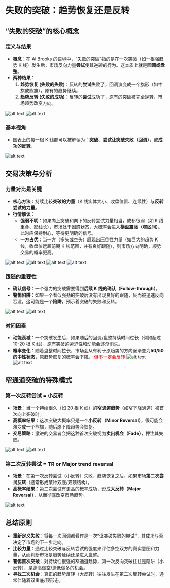 # 失败的突破：趋势恢复还是反转

## “失败的突破”的核心概念

### 定义与结果

- **概念**：在 Al Brooks 的语境中，“失败的突破”指的是在一次突破（如一根强趋势 K 线）发生后，市场反向力量**尝试**使其逆转的行为。这本质上就是**回调或盘整**。
- **两种结果**：
  1.  **趋势恢复 (失败的失败)**：反转的**尝试**失败了，回调演变成一个旗形（如牛旗或熊旗），原有的趋势继续。
  2.  **趋势反转 (失败的成功)**：反转的**尝试**成功了，原有的突破被完全逆转，市场趋势改变方向。

![alt text](image-196.png)
![alt text](image-198.png)

### 基本视角

- 图表上的每一根 K 线都可以被解读为：**突破**、**尝试让突破失败（回调）**，或**成功的反转**。

![alt text](image-199.png)

## 交易决策与分析

### 力量对比是关键

- **核心方法**：持续比较**突破的力量**（K 线实体大小、收盘位置、连续性）与**反转尝试的力量**。
- **行情解读**：
  - **强弱不明**：如果向上突破和向下的反转尝试力量相当，或都很弱（如 K 线重叠、影线长），市场处于困惑状态，大概率会进入**横盘震荡（窄区间）**。此时应保持耐心，等待更明确的信号。
  - **一方占优**：当一方（多头或空头）展现出压倒性力量（如巨大的趋势 K 线，收盘价远超前期 K 线范围，并有良好跟随），则市场方向明确，顺势交易的概率更高。

![alt text](image-201.png)
![alt text](image-200.png)
![alt text](image-202.png)
![alt text](image-203.png)

### 跟随的重要性

- **确认信号**：一个强力的突破需要得到**后续 K 线的确认（Follow-through）**。
- **警惕陷阱**：如果一个看似强劲的突破后没有出现良好的跟随，反而被迅速反向吞没，这可能是一个**陷阱**，预示着突破的失败和反转。

![alt text](image-204.png)
![alt text](image-205.png)

### 时间因素

- **动能衰减**：一个突破发生后，如果随后的回调/盘整持续时间过长（例如超过 10-20 根 K 线），原有突破的紧迫性和动能会逐渐消失。
- **概率变化**：随着盘整时间拉长，市场会从有利于原趋势的方向逐渐变为**50/50 的中性状态**，原趋势恢复的概率会下降。 <span style="color:red;">但不一定会反转</span>
  ![alt text](image-206.png)
  ![alt text](image-207.png)

## 窄通道突破的特殊模式

### 第一次反转尝试 = 小反转

- **场景**：当一个持续很久（如 20 根 K 线）的**窄通道趋势**（如窄下降通道）被首次向上突破时。
- **高概率结果**：这次突破大概率只是一个**小反转（Minor Reversal）**，很可能会演变成一个熊旗，随后原下降趋势会恢复。
- **交易策略**：激进的交易者会把这种首次突破视为**卖出机会（Fade）**，押注其失败。

![alt text](image-208.png)
![alt text](image-209.png)

### 第二次反转尝试 = TR or Major trend reversal

- **场景**：在第一次反转尝试（小反转）失败、趋势恢复之后，如果市场**第二次尝试反转**（通常形成某种双底/双顶结构）。
- **高概率结果**：第二次尝试有更高的概率成功，形成**大反转（Major Reversal）**，从而彻底改变市场趋势。

![alt text](image-210.png)

## 总结原则

- **重新定义失败**：将每一次回调都看作是一次“让突破失败的尝试”，其成功与否决定了市场的下一步走向。
- **比较力量**：通过比较突破与反转尝试的强度来评估多空双方的真实意图和力量，从而判断市场是趋势延续还是进入盘整。
- **警惕首次突破**：对持续性很强的窄通道趋势，第一次反向突破往往是陷阱（小反转），是逢高做空/逢低做多的机会。
- **寻找二次机会**：真正的趋势反转（大反转）往往发生在第二次反转尝试时，通常伴随着双重底/顶形态。
